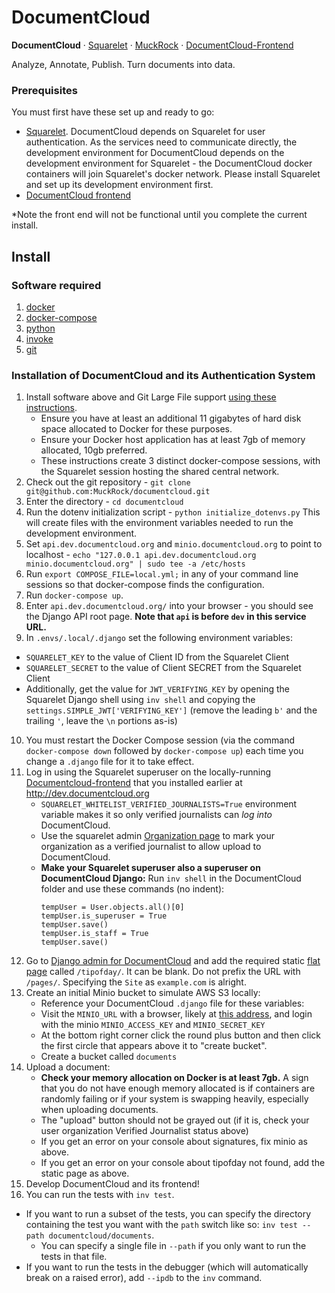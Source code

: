 # DocumentCloud
**DocumentCloud** &middot; [Squarelet][squarelet] &middot; [MuckRock][muckrock] &middot; [DocumentCloud-Frontend][documentcloudfrontend]

Analyze, Annotate, Publish. Turn documents into data.

### Prerequisites
You must first have these set up and ready to go: 
- [Squarelet][squarelet]. DocumentCloud depends on Squarelet for user authentication. As the services need to communicate directly, the development environment for DocumentCloud depends on the development environment for Squarelet - the DocumentCloud docker containers will join Squarelet's docker network. Please install Squarelet and set up its development environment first.
- [DocumentCloud frontend][documentcloudfrontend]

*Note the front end will not be functional until you complete the current install.

## Install

### Software required

1. [docker][docker-install]
2. [docker-compose][docker-compose-install]
3. [python][python-install]
4. [invoke][invoke-install]
5. [git][git-install]

### Installation of DocumentCloud and its Authentication System

1. Install software above and Git Large File support [using these instructions](https://docs.github.com/en/repositories/working-with-files/managing-large-files/installing-git-large-file-storage). 
   - Ensure you have at least an additional 11 gigabytes of hard disk space allocated to Docker for these purposes.
   - Ensure your Docker host application has at least 7gb of memory allocated, 10gb preferred. 
   - These instructions create 3 distinct docker-compose sessions, with the Squarelet session hosting the shared central network. 
2. Check out the git repository - `git clone git@github.com:MuckRock/documentcloud.git`
3. Enter the directory - `cd documentcloud`
4. Run the dotenv initialization script - `python initialize_dotenvs.py`
   This will create files with the environment variables needed to run the development environment.
5. Set `api.dev.documentcloud.org` and `minio.documentcloud.org` to point to localhost - `echo "127.0.0.1 api.dev.documentcloud.org minio.documentcloud.org" | sudo tee -a /etc/hosts`
6. Run `export COMPOSE_FILE=local.yml;` in any of your command line sessions so that docker-compose finds the configuration.
7. Run `docker-compose up`.
8. Enter `api.dev.documentcloud.org/` into your browser - you should see the Django API root page. **Note that `api` is before `dev` in this service URL.**
9. In  `.envs/.local/.django` set the following environment variables:

-   `SQUARELET_KEY`  to the value of Client ID from the Squarelet Client
-   `SQUARELET_SECRET`  to the value of Client SECRET from the Squarelet Client
- Additionally, get the value for `JWT_VERIFYING_KEY` by opening the Squarelet Django shell using `inv shell` and copying the `settings.SIMPLE_JWT['VERIFYING_KEY']` (remove the leading `b'` and the trailing `'`, leave the `\n` portions as-is)
10. You must restart the Docker Compose session (via the command `docker-compose down` followed by `docker-compose up`) each time you change a `.django` file for it to take effect.
11. Log in using the Squarelet superuser on the locally-running [Documentcloud-frontend](https://github.com/muckrock/documentcloud-frontend) that you installed earlier at http://dev.documentcloud.org
    - `SQUARELET_WHITELIST_VERIFIED_JOURNALISTS=True` environment variable makes it so only verified journalists can *log into* DocumentCloud.
    - Use the squarelet admin [Organization page](http://dev.squarelet.local/admin/organizations/organization/) to mark your organization as a verified journalist to allow upload to DocumentCloud.
    - **Make your Squarelet superuser also a superuser on DocumentCloud Django:** Run `inv shell` in the DocumentCloud folder and use these commands (no indent):
      ```
      tempUser = User.objects.all()[0]
      tempUser.is_superuser = True
      tempUser.save()
      tempUser.is_staff = True
      tempUser.save()
      ```
12. Go to [Django admin for DocumentCloud](http://api.dev.documentcloud.org/admin) and add the required static [flat page](http://api.dev.documentcloud.org/admin/flatpages/flatpage/) called `/tipofday/`. It can be blank. Do not prefix the URL with `/pages/`. Specifying the `Site` as `example.com` is alright.
13. Create an initial Minio bucket to simulate AWS S3 locally: 
      - Reference your DocumentCloud `.django` file for these variables: 
      - Visit the `MINIO_URL` with a browser, likely at [this address](http://minio.documentcloud.org:9000), and login with the minio `MINIO_ACCESS_KEY` and `MINIO_SECRET_KEY`
      - At the bottom right corner click the round plus button and then click the first circle that appears above it to "create bucket".
      - Create a bucket called `documents`
14. Upload a document:
      - **Check your memory allocation on Docker is at least 7gb.** A sign that you do not have enough memory allocated is if containers are randomly failing or if your system is swapping heavily, especially when uploading documents.
      - The "upload" button should not be grayed out (if it is, check your user organization Verified Journalist status above)
      - If you get an error on your console about signatures, fix minio as above.
      - If you get an error on your console about tipofday not found, add the static page as above.
15. Develop DocumentCloud and its frontend!
16. You can run the tests with `inv test`.
- If you want to run a subset of the tests, you can specify the directory containing the test you want with the `path` switch like so: `inv test --path documentcloud/documents`.
    - You can specify a single file in `--path` if you only want to run the tests in that file.
- If you want to run the tests in the debugger (which will automatically break on a raised error), add `--ipdb` to the `inv` command.



[docker-install]: https://docs.docker.com/install/
[docker-compose-install]: https://docs.docker.com/compose/install/
[invoke-install]: http://www.pyinvoke.org/installing.html
[python-install]: https://www.python.org/downloads/
[git-install]: https://git-scm.com/downloads
[muckrock]: https://github.com/MuckRock/muckrock
[documentcloudfrontend]: https://github.com/MuckRock/documentcloud-frontend
[squarelet]: https://github.com/muckrock/squarelet